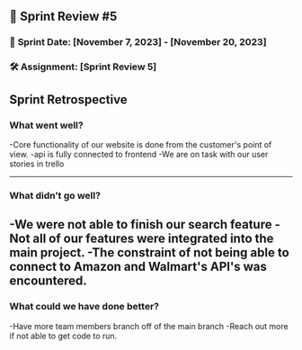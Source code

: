 ## 🚀 **Sprint Review #5**

### 📅 **Sprint Date**: [November 7, 2023] - [November 20, 2023]

### 🛠 **Assignment**: [Sprint Review 5]

## Sprint Retrospective

### What went well?
-Core functionality of our website is done from the customer's point of view.
-api is fully connected to frontend
-We are on task with our user stories in trello

---
### What didn’t go well?
-We were not able to finish our search feature
-Not all of our features were integrated into the main project.
-The constraint of not being able to connect to Amazon and Walmart's API's was encountered.
---

### What could we have done better?
-Have more team members branch off of the main branch
-Reach out more if not able to get code to run.
